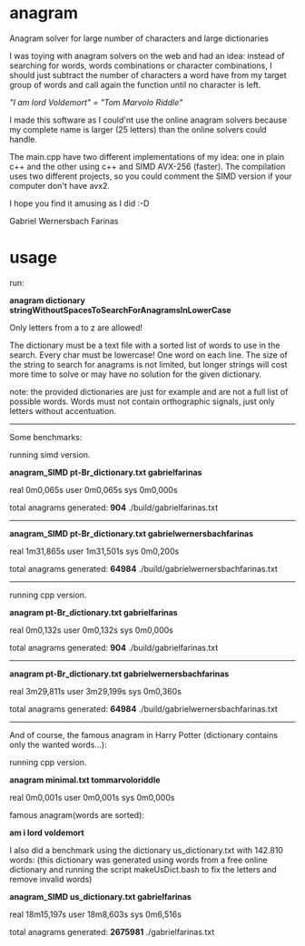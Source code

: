 # anagram
Anagram solver for large number of characters and large dictionaries

I was toying with anagram solvers on the web and had an idea: instead of searching for words, words combinations or character combinations, I should just subtract the number of characters a word have from my target group of words and call again the function until no character is left.

*"I am lord Voldemort" = "Tom Marvolo Riddle"*

I made this software as I could'nt use the online anagram solvers because my complete name is larger (25 letters) than the online solvers could handle.


The main.cpp have two different implementations of my idea: one in plain c++ and the other using c++ and SIMD AVX-256 (faster). The compilation uses two different projects, so you could comment the SIMD version if your computer don't have avx2.

I hope you find it amusing as I did :-D

Gabriel Wernersbach Farinas


# usage

run:

  **anagram dictionary stringWithoutSpacesToSearchForAnagramsInLowerCase**

Only letters from a to z are allowed!

The dictionary must be a text file with a sorted list of words to use in the search. Every char must be lowercase! One word on each line. The size of the string to search for anagrams is not limited, but longer strings will cost more time to solve or may have no solution for the given dictionary.

note: the provided dictionaries are just for example and are not a full list of possible words. Words must not contain orthographic signals, just only letters without accentuation.
_______________________________________________________________________________
Some benchmarks:

running simd version.

**anagram_SIMD pt-Br_dictionary.txt gabrielfarinas**

real	0m0,065s
user	0m0,065s
sys	0m0,000s

total anagrams generated: **904** ./build/gabrielfarinas.txt
_______________________________________________________________________________
**anagram_SIMD pt-Br_dictionary.txt gabrielwernersbachfarinas**

real	1m31,865s
user	1m31,501s
sys	0m0,200s

total anagrams generated: **64984** ./build/gabrielwernersbachfarinas.txt
_______________________________________________________________________________
running cpp version.

**anagram pt-Br_dictionary.txt gabrielfarinas**

real	0m0,132s
user	0m0,132s
sys	0m0,000s

total anagrams generated: **904** ./build/gabrielfarinas.txt
_______________________________________________________________________________
**anagram pt-Br_dictionary.txt gabrielwernersbachfarinas**

real	3m29,811s
user	3m29,199s
sys	0m0,360s

total anagrams generated: **64984** ./build/gabrielwernersbachfarinas.txt
_______________________________________________________________________________


And of course, the famous anagram in Harry Potter (dictionary contains only the wanted words...):

running cpp version.

**anagram minimal.txt tommarvoloriddle**

real	0m0,001s
user	0m0,001s
sys	0m0,000s

famous anagram(words are sorted):

**am i lord voldemort**


I also did a benchmark using the dictionary us_dictionary.txt with 142.810 words:
(this dictionary was generated using words from a free online dictionary and running the script makeUsDict.bash to fix the letters and remove invalid words)

**anagram_SIMD us_dictionary.txt gabrielfarinas**

real	18m15,197s
user	18m8,603s
sys	0m6,516s

total anagrams generated: **2675981** ./gabrielfarinas.txt
